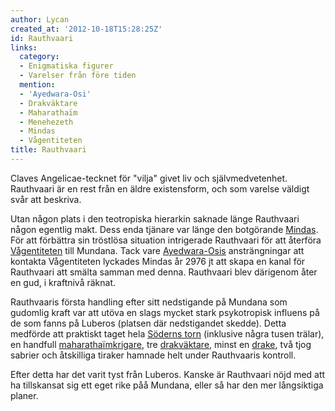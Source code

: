 ```yaml
---
author: Lycan
created_at: '2012-10-18T15:28:25Z'
id: Rauthvaari
links:
  category:
  - Enigmatiska figurer
  - Varelser från före tiden
  mention:
  - 'Ayedwara-Osi'
  - Drakväktare
  - Maharathaïm
  - Menehezeth
  - Mindas
  - Vågentiteten
title: Rauthvaari
---
```


Claves Angelicae-tecknet för "vilja" givet liv och självmedvetenhet. Rauthvaari är en rest från en
äldre existensform, och som varelse väldigt svår att beskriva.

Utan någon plats i den teotropiska hierarkin saknade länge Rauthvaari någon egentlig makt. Dess enda
tjänare var länge den botgörande [Mindas]. För att förbättra sin tröstlösa situation intrigerade
Rauthvaari för att återföra [Vågentiteten] till Mundana. Tack vare [Ayedwara-Osis] ansträngningar
att kontakta Vågentiteten lyckades Mindas år 2976 jt att skapa en kanal för Rauthvaari att smälta
samman med denna. Rauthvaari blev därigenom åter en gud, i kraftnivå räknat.

Rauthvaaris första handling efter sitt nedstigande på Mundana som gudomlig kraft var att utöva en
slags mycket stark psykotropisk influens på de som fanns på Luberos (platsen där nedstigandet
skedde). Detta medförde att praktiskt taget hela [Söderns torn][Ayedwara-Osis] (inklusive några
tusen trälar), en handfull [maharathaïmkrigare], tre [drakväktare], minst en [drake], två tjog
sabrier och åtskilliga tiraker hamnade helt under Rauthvaaris kontroll.

Efter detta har det varit tyst från Luberos. Kanske är Rauthvaari nöjd med att ha tillskansat sig
ett eget rike påå Mundana, eller så har den mer långsiktiga planer.

  [Mindas]: Mindas
  [Vågentiteten]: Vågentiteten
  [Ayedwara-Osis]: Ayedwara-Osi
  [maharathaïmkrigare]: Maharathaïm
  [drakväktare]: Drakväktare
  [drake]: Menehezeth